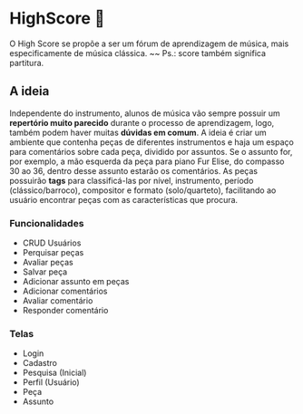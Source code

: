 # HighScore 🎼
O High Score se propõe a ser um fórum de aprendizagem de música, mais especificamente de música clássica.
~~ Ps.: score também significa partitura.

## A ideia
Independente do instrumento, alunos de música vão sempre possuir um **repertório muito parecido** durante o processo de aprendizagem, logo, também podem haver muitas **dúvidas em comum**. A ideia é criar um ambiente que contenha peças de diferentes instrumentos e haja um espaço para comentários sobre cada peça, dividido por assuntos. Se o assunto for, por exemplo, a mão esquerda da peça para piano Fur Elise, do compasso 30 ao 36, dentro desse assunto estarão os comentários.
As peças possuirão **tags** para classificá-las por nível, instrumento, período (clássico/barroco), compositor e formato (solo/quarteto), facilitando ao usuário encontrar peças com as características que procura.

### Funcionalidades
* CRUD Usuários
* Perquisar peças
* Avaliar peças
* Salvar peça
* Adicionar assunto em peças
* Adicionar comentários
* Avaliar comentário
* Responder comentário

### Telas
* Login
* Cadastro
* Pesquisa (Inicial)
* Perfil (Usuário)
* Peça
* Assunto
